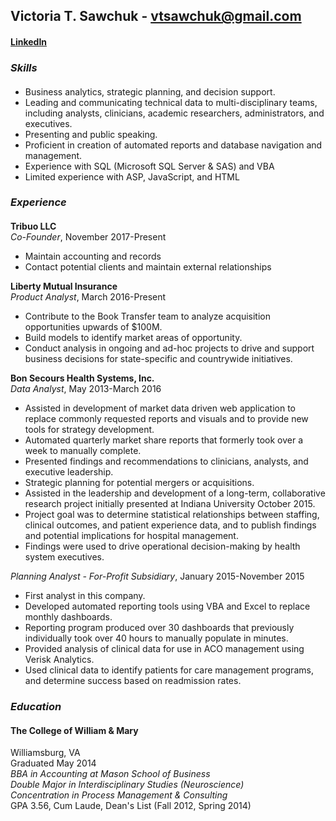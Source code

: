 ## Victoria T. Sawchuk - vtsawchuk@gmail.com
#### [LinkedIn](https://www.linkedin.com/in/victoriasawchuk/)

### **_Skills_**
####
* Business analytics, strategic planning, and decision support.
* Leading and communicating technical data to multi-disciplinary teams, including analysts, clinicians, academic researchers, administrators, and executives.
* Presenting and public speaking.
* Proficient in creation of automated reports and database navigation and management.
* Experience with SQL (Microsoft SQL Server & SAS) and VBA
* Limited experience with ASP, JavaScript, and HTML

### **_Experience_**
####
**Tribuo LLC**  
_Co-Founder_, November 2017-Present  
* Maintain accounting and records  
* Contact potential clients and maintain external relationships

**Liberty Mutual Insurance**  
_Product Analyst_, March 2016-Present
* Contribute to the Book Transfer team to analyze acquisition opportunities upwards of $100M.
* Build models to identify market areas of opportunity.
* Conduct analysis in ongoing and ad-hoc projects to drive and support business decisions for state-specific and countrywide initiatives.

**Bon Secours Health Systems, Inc.**  
_Data Analyst_, May 2013-March 2016  
* Assisted in development of market data driven web application to replace commonly requested reports and visuals and to provide new tools for strategy development.
* Automated quarterly market share reports that formerly took over a week to manually complete.
* Presented findings and recommendations to clinicians, analysts, and executive leadership.
* Strategic planning for potential mergers or acquisitions.
* Assisted in the leadership and development of a long-term, collaborative research project initially presented at Indiana University October 2015.
 * Project goal was to determine statistical relationships between staffing, clinical outcomes, and patient experience data, and to publish findings and potential implications for hospital management.
 * Findings were used to drive operational decision-making by health system executives.
 
_Planning Analyst - For-Profit Subsidiary_, January 2015-November 2015
* First analyst in this company.
* Developed automated reporting tools using VBA and Excel to replace monthly dashboards.
 * Reporting program produced over 30 dashboards that previously individually took over 40 hours to manually populate in minutes.
* Provided analysis of clinical data for use in ACO management using Verisk Analytics.
* Used clinical data to identify patients for care management programs, and determine success based on readmission rates.

### **_Education_**
#### **The College of William & Mary**
Williamsburg, VA  
Graduated May 2014  
_BBA in Accounting at Mason School of Business  
Double Major in Interdisciplinary Studies (Neuroscience)  
Concentration in Process Management & Consulting_  
GPA 3.56, Cum Laude, Dean's List (Fall 2012, Spring 2014)
